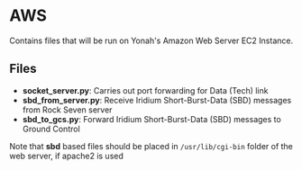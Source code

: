 # AWS

Contains files that will be run on Yonah's Amazon Web Server EC2 Instance.

## Files
* **socket_server.py**: Carries out port forwarding for Data (Tech) link
* **sbd_from_server.py**: Receive Iridium Short-Burst-Data (SBD) messages from Rock Seven server
* **sbd_to_gcs.py**: Forward Iridium Short-Burst-Data (SBD) messages to Ground Control

Note that **sbd** based files should be placed in `/usr/lib/cgi-bin` folder of the web server, if apache2 is used